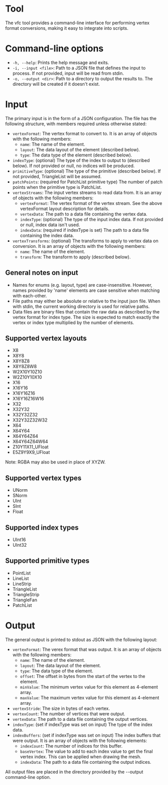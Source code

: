 # Tool

The vfc tool provides a command-line interface for performing vertex format conversions, making it easy to integrate into scripts.

# Command-line options
- `-h, --help`: Prints the help message and exits.
- `-i, --input <file>`: Path to a JSON file that defines the input to process. If not provided, input will be read from stdin.
- `-o, --output <dir>`: Path to a directory to output the results to. The directory will be created if it doesn't exist.

# Input

The primary input is in the form of a JSON configuration. The file has the following structure, with members required unless otherwise stated:

- `vertexFormat`: The vertex format to convert to. It is an array of objects with the following members:
	- `name`: The name of the element.
	- `layout`: The data layout of the element (described below).
	- `type`: The data type of the element (described below).
- `indexType`: (optional) The type of the index to output to (described below). If not provided or null, no indices will be produced.
- `primitiveType`: (optional) The type of the primitive (described below). If not provided, TriangleList will be assumed.
- `patchPoints`: (required for PatchList primitive type) The number of patch points when the primitive type is PatchList.
- `vertexStreams`: The input vertex streams to read data from. It is an array of objects with the following members:
	- `vertexFormat`: The vertex format of the vertex stream. See the above vertexFormat layout description for details.
	- `vertexData`: The path to a data file containing the vertex data.
	- `indexType`: (optional) The type of the input index data. If not provided or null, index data isn't used.
	- `indexData`: (required if indexType is set) The path to a data file containing the index data.
- `vertexTransforms`: (optional) The transforms to apply to vertex data on conversion. It is an array of objects with the following members:
	- `name`: The name of the element.
	- `transform`: The transform to apply (described below).

## General notes on input

- Names for enums (e.g. layout, type) are case-insensitive. However, names provided by 'name' elements are case sensitive when matching with each-other.
- File paths may either be absolute or relative to the input json file. When with stdin, the current working directory is used for relative paths.
- Data files are binary files that contain the raw data as described by the vertex format for index type. The size is expected to match exactly the vertex or index type multiplied by the number of elements.

## Supported vertex layouts

- X8
- X8Y8
- X8Y8Z8
- X8Y8Z8W8
- W2X10Y10Z10
- W2Z10Y10X10
- X16
- X16Y16
- X16Y16Z16
- X16Y16Z16W16
- X32
- X32Y32
- X32Y32Z32
- X32Y32Z32W32
- X64
- X64Y64
- X64Y64Z64
- X64Y64Z64W64
- Z10Y11X11_UFloat
- E5Z9Y9X9_UFloat

Note: RGBA may also be used in place of XYZW.

## Supported vertex types

- UNorm
- SNorm
- UInt
- SInt
- Float

## Supported index types

- UInt16
- UInt32

## Supported primitive types

- PointList
- LineList
- LineStrip
- TriangleList
- TriangleStrip
- TriangleFan
- PatchList

# Output

The general output is printed to stdout as JSON with the following layout:

- `vertexFormat`: The verex format that was output. It is an array of objects with the following members:
	- `name`: The name of the element.
	- `layout`: The data layout of the element.
	- `type`: The data type of the element.
	- `offset`: The offset in bytes from the start of the vertex to the element.
	- `minValue`: The minimum vertex value for this element as 4-element array.
	- `maxValue`: The maximum vertex value for this element as 4-element array.
- `vertexStride`: The size in bytes of each vertex.
- `vertexCount`: The number of vertices that were output.
- `vertexData`: The path to a data file containing the output vertices.
- `indexType`: (set if indexType was set on input) The type of the index data.
- `indexBuffers`: (set if indexType was set on input) The index buffers that were output. It is an array of objects with the following elements:
	- `indexCount`: The number of indices for this buffer.
	- `baseVertex`: The value to add to each index value to get the final vertex index. This can be applied when drawing the mesh.
	- `indexData`: The path to a data file containing the output indices.

All output files are placed in the directory provided by the --output command-line option.
